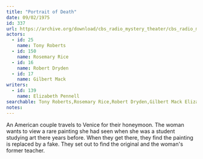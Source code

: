 ```yaml
---
title: "Portrait of Death"
date: 09/02/1975
id: 337
url: https://archive.org/download/cbs_radio_mystery_theater/cbs_radio_mystery_theater-0301-0350.zip/cbs_radio_mystery_theater-0301-0350%2Fcbsrmt_0337_portrait_of_death.mp3
actors:  
  - id: 25
    name: Tony Roberts  
  - id: 150
    name: Rosemary Rice  
  - id: 16
    name: Robert Dryden  
  - id: 17
    name: Gilbert Mack
writers:  
  - id: 139
    name: Elizabeth Pennell
searchable: Tony Roberts,Rosemary Rice,Robert Dryden,Gilbert Mack Elizabeth Pennell
notes:  
---
```

An American couple travels to Venice for their honeymoon. The woman wants to view a rare painting she had seen when she was a student studying art there years before. When they get there, they find the painting is replaced by a fake. They set out to find the original and the woman's former teacher.